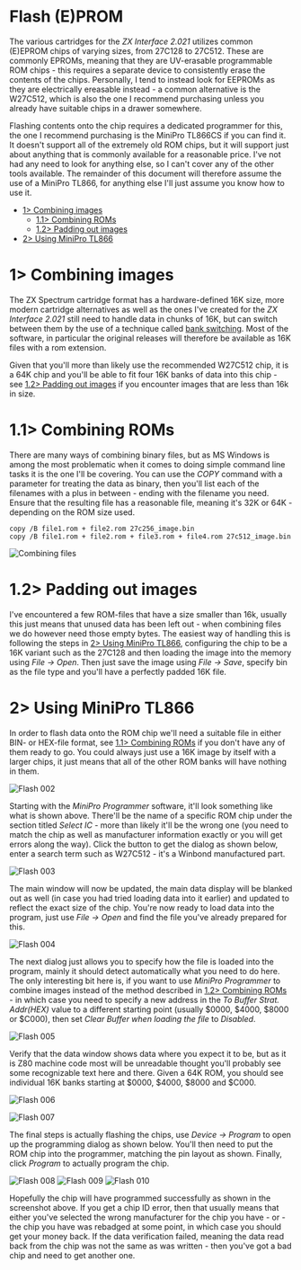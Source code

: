 # Flash (E)PROM
The various cartridges for the *ZX Interface 2.021* utilizes common (E)EPROM chips of varying sizes, from 27C128 to 27C512. These are commonly EPROMs, meaning that they are UV-erasable programmable ROM chips - this requires a separate device to consistently erase the contents of the chips. Personally, I tend to instead look for EEPROMs as they are electrically ereasable instead - a common alternative is the W27C512, which is also the one I recommend purchasing unless you already have suitable chips in a drawer somewhere.

Flashing contents onto the chip requires a dedicated programmer for this, the one I recommend purchasing is the MiniPro TL866CS if you can find it. It doesn't support all of the extremely old ROM chips, but it will support just about anything that is commonly available for a reasonable price. I've not had any need to look for anything else, so I can't cover any of the other tools available. The remainder of this document will therefore assume the use of a MiniPro TL866, for anything else I'll just assume you know how to use it.

- [1> Combining images](#1-combining-images)
  - [1.1> Combining ROMs](#11-combining-roms)
  - [1.2> Padding out images](#12-padding-out-images)
- [2> Using MiniPro TL866](#2-using-minipro-tl866)

# 1> Combining images
The ZX Spectrum cartridge format has a hardware-defined 16K size, more modern cartridge alternatives as well as the ones I've created for the *ZX Interface 2.021* still need to handle data in chunks of 16K, but can switch between them by the use of a technique called [bank switching](https://github.com/tebl/ZX-Interface-2.021/blob/main/documentation/bank_switching.md). Most of the software, in particular the original releases will therefore be available as 16K files with a rom extension.

Given that you'll more than likely use the recommended W27C512 chip, it is a 64K chip and you'll be able to fit four 16K banks of data into this chip - see [1.2> Padding out images](#12-padding-out-images) if you encounter images that are less than 16k in size.

# 1.1> Combining ROMs
There are many ways of combining binary files, but as MS Windows is among the most problematic when it comes to doing simple command line tasks it is the one I'll be covering. You can use the *COPY* command with a parameter for treating the data as binary, then you'll list each of the filenames with a plus in between - ending with the filename you need. Ensure that the resulting file has a reasonable file, meaning it's 32K or 64K - depending on the ROM size used. 
```
copy /B file1.rom + file2.rom 27c256_image.bin
copy /B file1.rom + file2.rom + file3.rom + file4.rom 27c512_image.bin
```
![Combining files](https://github.com/tebl/ZX-Interface-2.021/raw/main/gallery/build_flash_001.jpg)

# 1.2> Padding out images
I've encountered a few ROM-files that have a size smaller than 16k, usually this just means that unused data has been left out - when combining files we do however need those empty bytes. The easiest way of handling this is following the steps in [2> Using MiniPro TL866](#2-using-minipro-tl866), configuring the chip to be a 16K variant such as the 27C128 and then loading the image into the memory using *File -> Open*. Then just save the image using *File -> Save*, specify bin as the file type and you'll have a perfectly padded 16K file.

# 2> Using MiniPro TL866
In order to flash data onto the ROM chip we'll need a suitable file in either BIN- or HEX-file format, see [1.1> Combining ROMs](#11-combining-roms) if you don't have any of them ready to go. You could always just use a 16K image by itself with a larger chips, it just means that all of the other ROM banks will have nothing in them.

![Flash 002](https://github.com/tebl/ZX-Interface-2.021/raw/main/gallery/build_flash_002.jpg)

Starting with the *MiniPro Programmer* software, it'll look something like what is shown above. There'll be the name of a specific ROM chip under the section titled *Select IC* - more than likely it'll be the wrong one (you need to match the chip as well as manufacturer information exactly or you will get errors along the way). Click the button to get the dialog as shown below, enter a search term such as W27C512 - it's a Winbond manufactured part.

![Flash 003](https://github.com/tebl/ZX-Interface-2.021/raw/main/gallery/build_flash_003.jpg)

The main window will now be updated, the main data display will be blanked out as well (in case you had tried loading data into it earlier) and updated to reflect the exact size of the chip. You're now ready to load data into the program, just use *File -> Open* and find the file you've already prepared for this.

![Flash 004](https://github.com/tebl/ZX-Interface-2.021/raw/main/gallery/build_flash_004.jpg)

The next dialog just allows you to specify how the file is loaded into the program, mainly it should detect automatically what you need to do here. The only interesting bit here is, if you want to use *MiniPro Programmer* to combine images instead of the method described in [1.2> Combining ROMs](#12-combining-roms) - in which case you need to specify a new address in the *To Buffer Strat. Addr(HEX)* value to a different starting point (usually $0000, $4000, $8000 or $C000), then set *Clear Buffer when loading the file* to *Disabled*.

![Flash 005](https://github.com/tebl/ZX-Interface-2.021/raw/main/gallery/build_flash_005.jpg)

Verify that the data window shows data where you expect it to be, but as it is Z80 machine code most will be unreadable thought you'll probably see some recognizable text here and there. Given a 64K ROM, you should see individual 16K banks starting at $0000, $4000, $8000 and $C000.

![Flash 006](https://github.com/tebl/ZX-Interface-2.021/raw/main/gallery/build_flash_006.jpg)

![Flash 007](https://github.com/tebl/ZX-Interface-2.021/raw/main/gallery/build_flash_007.jpg)

The final steps is actually flashing the chips, use *Device -> Program* to open up the programming dialog as shown below. You'll then need to put the ROM chip into the programmer, matching the pin layout as shown. Finally, click *Program* to actually program the chip.

![Flash 008](https://github.com/tebl/ZX-Interface-2.021/raw/main/gallery/build_flash_008.jpg)
![Flash 009](https://github.com/tebl/ZX-Interface-2.021/raw/main/gallery/build_flash_009.jpg)
![Flash 010](https://github.com/tebl/ZX-Interface-2.021/raw/main/gallery/build_flash_010.jpg)

Hopefully the chip will have programmed successfully as shown in the screenshot above. If you get a chip ID error, then that usually means that either you've selected the wrong manufacturer for the chip you have - or - the chip you have was rebadged at some point, in which case you should get your money back. If the data verification failed, meaning the data read back from the chip was not the same as was written - then you've got a bad chip and need to get another one.
